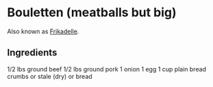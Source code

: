 # Bouletten (meatballs but big)

Also known as [Frikadelle](https://en.wikipedia.org/wiki/Frikadelle).

## Ingredients

1/2 lbs ground beef
1/2 lbs ground pork
1 onion
1 egg
1 cup plain bread crumbs or stale (dry) or bread
